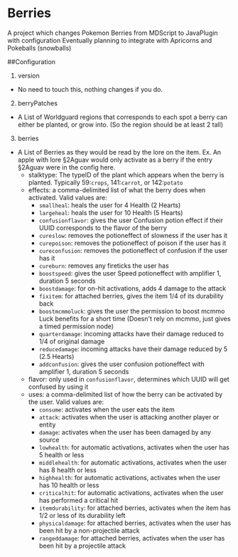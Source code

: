 # Berries
A project which changes Pokemon Berries from MDScript to JavaPlugin with configuration
Eventually planning to integrate with Apricorns and Pokeballs (snowballs)



##Configuration

1. version
  * No need to touch this, nothing changes if you do.
2. berryPatches
  * A List of Worldguard regions that corresponds to each spot a berry can either be planted, or grow into. (So the region should be at least 2 tall)
3. berries
  * A List of Berries as they would be read by the lore on the item. Ex. An apple with lore §2Aguav would only activate as a berry if the entry §2Aguav were in the config here.
    + stalktype: The typeID of the plant which appears when the berry is planted. Typically 59:`crops`, 141:`carrot`, or 142:`potato`
    + effects: a comma-delimited list of what the berry does when activated. Valid values are:
      - `smallheal`: heals the user for 4 Health (2 Hearts)
      - `largeheal`: heals the user for 10 Health (5 Hearts)
      - `confusionflavor`: gives the user Confusion potion effect if their UUID corresponds to the flavor of the berry
      - `cureslow`: removes the potioneffect of slowness if the user has it
      - `curepoison`: removes the potioneffect of poison if the user has it
      - `cureconfusion`: removes the potioneffect of confusion if the user has it
      - `cureburn`: removes any fireticks the user has
      - `boostspeed`: gives the user Speed potioneffect with amplifier 1, duration 5 seconds
      - `boostdamage`: for on-hit activations, adds 4 damage to the attack
      - `fixitem`: for attached berries, gives the item 1/4 of its durability back
      - `boostmcmmoluck`: gives the user the permission to boost mcmmo Luck benefits for a short time (Doesn't rely on mcmmo, just gives a timed permission node)
      - `quarterdamage`: incoming attacks have their damage reduced to 1/4 of original damage
      - `reducedamage`: incoming attacks have their damage reduced by 5 (2.5 Hearts)
      - `addconfusion`: gives the user confusion potioneffect with amplifier 1, duration 5 seconds
    + flavor: only used in `confusionflavor`, determines which UUID will get confused by using it
    + uses: a comma-delimited list of how the berry can be activated by the user. Valid values are:
      - `consume`: activates when the user eats the item
      - `attack`: activates when the user is attacking another player or entity
      - `damage`: activates when the user has been damaged by any source
      - `lowhealth`: for automatic activations, activates when the user has 5 health or less
      - `middlehealth`: for automatic activations, activates when the user has 8 health or less
      - `highhealth`: for automatic activations, activates when the user has 10 health or less
      - `criticalhit`: for automatic activations, activates when the user has performed a critical hit
      - `itemdurability`: for attached berries, activates when the item has 1/2 or less of its durability left
      - `physicaldamage`: for attached berries, activates when the user has been hit by a non-projectile attack
      - `rangeddamage`: for attached berries, activates when the user has been hit by a projectile attack